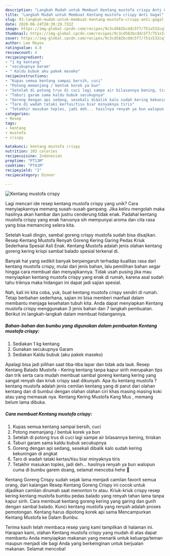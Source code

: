 ```yaml
---
description: "Langkah Mudah untuk Membuat Kentang mustofa crispy Anti Gagal"
title: "Langkah Mudah untuk Membuat Kentang mustofa crispy Anti Gagal"
slug: 93-langkah-mudah-untuk-membuat-kentang-mustofa-crispy-anti-gagal
date: 2020-06-24T20:39:29.732Z
image: https://img-global.cpcdn.com/recipes/9c3cd582bcddc5f7/751x532cq70/kentang-mustofa-crispy-foto-resep-utama.jpg
thumbnail: https://img-global.cpcdn.com/recipes/9c3cd582bcddc5f7/751x532cq70/kentang-mustofa-crispy-foto-resep-utama.jpg
cover: https://img-global.cpcdn.com/recipes/9c3cd582bcddc5f7/751x532cq70/kentang-mustofa-crispy-foto-resep-utama.jpg
author: Lee Reyes
ratingvalue: 4.8
reviewcount: 4
recipeingredient:
- "1 kg kentang"
- "secukupnya Garam"
- " Kaldu bubuk aku pakek maseko"
recipeinstructions:
- "Kupas semua kentang sampai bersih, cuci"
- "Potong memanjang / bentuk korek ya bun"
- "Setelah di potong trus di cuci lagi sampe air bilasannya bening, tiriskan"
- "Taburi garam sama kaldu bubuk secukupnya"
- "Goreng dengan api sedang, sesekali dibalik kalo sudah kering kekuningan di angkat"
- "Taro di wadah tataki kertas/tisu biar minyaknya tiris"
- "Tetakhir masukan toples, jadi deh... hasilnya renyah ya bun walopun cuma di bumbu garem doang, selamat mencoba hehe 💖"
categories:
- Resep
tags:
- kentang
- mustofa
- crispy

katakunci: kentang mustofa crispy 
nutrition: 283 calories
recipecuisine: Indonesian
preptime: "PT13M"
cooktime: "PT41M"
recipeyield: "2"
recipecategory: Dinner

---
```



![Kentang mustofa crispy](https://img-global.cpcdn.com/recipes/9c3cd582bcddc5f7/751x532cq70/kentang-mustofa-crispy-foto-resep-utama.jpg)

Lagi mencari ide resep kentang mustofa crispy yang unik? Cara menyiapkannya memang susah-susah gampang. Jika keliru mengolah maka hasilnya akan hambar dan justru cenderung tidak enak. Padahal kentang mustofa crispy yang enak harusnya sih mempunyai aroma dan cita rasa yang bisa memancing selera kita.

Setelah kuali dingin, sambal goreng crispy mustofa sudah bisa disajikan. Resep Kentang Mustofa Renyah Goreng Kering Garing Pedas Kriuk Sederhana Spesial Asli Enak. Kentang Mustofa adalah jenis olahan kentang goreng kering krispi sambal balado spesial terkenal di.

Banyak hal yang sedikit banyak berpengaruh terhadap kualitas rasa dari kentang mustofa crispy, mulai dari jenis bahan, lalu pemilihan bahan segar hingga cara membuat dan menyajikannya. Tidak usah pusing jika mau menyiapkan kentang mustofa crispy yang enak di rumah, karena asal sudah tahu triknya maka hidangan ini dapat jadi sajian spesial.


Nah, kali ini kita coba, yuk, buat kentang mustofa crispy sendiri di rumah. Tetap berbahan sederhana, sajian ini bisa memberi manfaat dalam membantu menjaga kesehatan tubuh kita. Anda dapat menyiapkan Kentang mustofa crispy menggunakan 3 jenis bahan dan 7 langkah pembuatan. Berikut ini langkah-langkah dalam membuat hidangannya.

<!--inarticleads1-->

##### Bahan-bahan dan bumbu yang digunakan dalam pembuatan Kentang mustofa crispy:

1. Sediakan 1 kg kentang
1. Gunakan secukupnya Garam
1. Sediakan  Kaldu bubuk (aku pakek maseko)


Apalagi bisa jadi pilihan saat tiba-tiba lapar dan tidak ada lauk. Resep Kentang Balado Mustofa - Kering kentang tanpa kapur sirih merupakan tips dan trik serta cara mudah membuat sambal goreng kentang kering yang sangat renyah dan kriuk crispy saat dikunyah. Apa itu kentang mustofa ? kentang mustofa adalah jenis cemilan kentang yang di parut dari olahan kentang dan di bumbui dengan olahan olahan ciri khas masing masing koki atau yang memasak nya. Kentang Kering Mustofa Kang Mus , memang belum lama dibuka. 

<!--inarticleads2-->

##### Cara membuat Kentang mustofa crispy:

1. Kupas semua kentang sampai bersih, cuci
1. Potong memanjang / bentuk korek ya bun
1. Setelah di potong trus di cuci lagi sampe air bilasannya bening, tiriskan
1. Taburi garam sama kaldu bubuk secukupnya
1. Goreng dengan api sedang, sesekali dibalik kalo sudah kering kekuningan di angkat
1. Taro di wadah tataki kertas/tisu biar minyaknya tiris
1. Tetakhir masukan toples, jadi deh... hasilnya renyah ya bun walopun cuma di bumbu garem doang, selamat mencoba hehe 💖


Kentang Goreng Crispy sudah sejak lama menjadi camilan favorit semua orang, dari kalangan Resep Kentang Goreng Crispy ini cocok untuk dijadikan camilan dirumah saat menonton tv atau. Kriuk-kriuk crispy resep kering kentang mustofa bumbu pedas balado yang renyah tahan lama tanpa kapur sirih. Cara membuat kentang goreng kering yang garing dan gurih dengan sambal balado. Kunci kentang mustofa yang renyah adalah proses pemotongan. Kentang harus dipotong korek api sama Mencampurkan Kentang Mustofa ke Dalam Bumbu. 

Terima kasih telah membaca resep yang kami tampilkan di halaman ini. Harapan kami, olahan Kentang mustofa crispy yang mudah di atas dapat membantu Anda menyiapkan makanan yang menarik untuk keluarga/teman maupun menjadi ide bagi Anda yang berkeinginan untuk berjualan makanan. Selamat mencoba!
